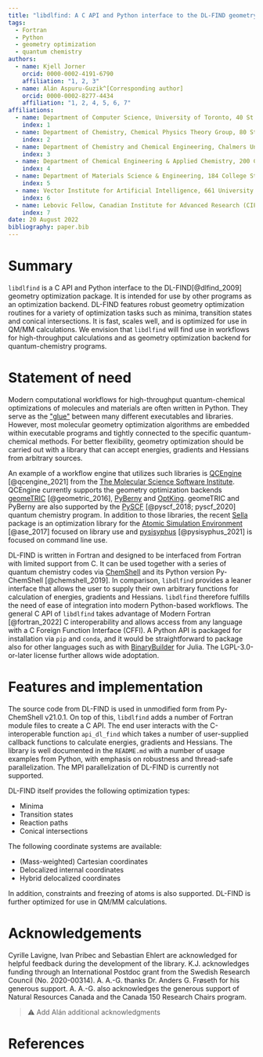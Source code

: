 ```yaml
---
title: "libdlfind: A C API and Python interface to the DL-FIND geometry optimization library"
tags:
  - Fortran
  - Python
  - geometry optimization
  - quantum chemistry
authors:
  - name: Kjell Jorner 
    orcid: 0000-0002-4191-6790
    affiliation: "1, 2, 3"
  - name: Alán Aspuru-Guzik^[Corresponding author]
    orcid: 0000-0002-8277-4434
    affiliation: "1, 2, 4, 5, 6, 7"
affiliations:
  - name: Department of Computer Science, University of Toronto, 40 St. George St, Toronto, Ontario M5S 2E4, Canada
    index: 1
  - name: Department of Chemistry, Chemical Physics Theory Group, 80 St. George St., University of Toronto, Ontario M5S 3H6, Canada
    index: 2
  - name: Department of Chemistry and Chemical Engineering, Chalmers University of Technology, Kemigården 4, SE-41258, Gothenburg, Sweden
    index: 3
  - name: Department of Chemical Engineering & Applied Chemistry, 200 College St., University of Toronto, Ontario M5S 3E5, Canada
    index: 4
  - name: Department of Materials Science & Engineering, 184 College St., University of Toronto, Ontario M5S 3E4, Canada
    index: 5
  - name: Vector Institute for Artificial Intelligence, 661 University Ave. Suite 710, Toronto, Ontario M5G 1M1, Canada
    index: 6
  - name: Lebovic Fellow, Canadian Institute for Advanced Research (CIFAR), 661 University Ave., Toronto, Ontario M5G 1M1, Canada
    index: 7
date: 20 August 2022
bibliography: paper.bib
---
```


# Summary

`libdlfind` is a C API and Python interface to the DL-FIND[@dlfind_2009]
geometry optimization package. It is intended for use by other programs as an
optimization backend. DL-FIND features robust geometry optimization routines for
a variety of optimization tasks such as minima, transition states and conical
intersections. It is fast, scales well, and is optimized for use in QM/MM
calculations. We envision that `libdlfind` will find use in workflows 
for high-throughput calculations and as geometry optimization backend for 
quantum-chemistry programs.

# Statement of need

Modern computational workflows for high-throughput quantum-chemical
optimizations of molecules and materials are often written in Python. They serve
as the ["glue"](https://numpy.org/doc/stable/user/c-info.python-as-glue.html)
between many different executables and libraries. However, most molecular
geometry optimization algorithms are embedded within executable programs and
tightly connected to the specific quantum-chemical methods. For better
flexibility, geometry optimization should be carried out with a library that
can accept energies, gradients and Hessians from arbitrary sources. 

An example of a workflow engine that utilizes such libraries is
[QCEngine](https://github.com/MolSSI/QCEngine) [@qcengine_2021] from the [The
Molecular Science Software Institute](https://molssi.org). QCEngine currently
supports the geometry optimization backends
[geomeTRIC](https://github.com/leeping/geomeTRIC) [@geometric_2016],
[PyBerny](https://github.com/jhrmnn/pyberny) and
[OptKing](https://github.com/psi-rking/optking). geomeTRIC and PyBerny are also
supported by the
[PySCF](https://github.com/pyscf/pyscf/) [@pyscf_2018; pyscf_2020] quantum
chemistry program. In addition to those libraries, the recent
[Sella](https://github.com/zadorlab/sella) package is an optimization library for
the [Atomic Simulation Environment](https://gitlab.com/ase/ase) [@ase_2017]
focused on library use and
[pysisyphus](https://github.com/eljost/pysisyphus) [@pysisyphus_2021] is focused
on command line use.

DL-FIND is written in Fortran and designed to be interfaced from
Fortran with limited support from C. It can be used together with a series of
quantum chemistry codes via [ChemShell](https://www.chemshell.org) and its
Python version Py-ChemShell [@chemshell_2019]. In comparison, `libdlfind` provides a
leaner interface that allows the user to supply their own arbitrary functions
for calculation of energies, gradients and Hessians. `libdlfind` therefore
fulfills the need of ease of integration into modern Python-based workflows. The
general C API of `libdlfind` takes advantage of Modern Fortran [@fortran_2022] C
interoperability and allows access from any language with a C Foreign Function
Interface (CFFI). A Python API is packaged for installation via `pip` and
`conda`, and it would be straightforward to package also for other languages
such as with [BinaryBuilder](https://binarybuilder.org) for Julia. The
LGPL-3.0-or-later license further allows wide adoptation.

# Features and implementation

The source code from DL-FIND is used in unmodified form from Py-ChemShell
v21.0.1. On top of this, `libdlfind` adds a number of Fortran module files to
create a C API. The end user interacts with the C-interoperable function
`api_dl_find` which takes a number of user-supplied callback functions to
calculate energies, gradients and Hessians. The library is well documented in
the `README.md` with a number of usage examples from Python, with emphasis on
robustness and thread-safe parallelization. The MPI parallelization of DL-FIND
is currently not supported. 

DL-FIND itself provides the following optimization types:

- Minima
- Transition states
- Reaction paths
- Conical intersections

The following coordinate systems are available:

- (Mass-weighted) Cartesian coordinates
- Delocalized internal coordinates
- Hybrid delocalized coordinates

In addition, constraints and freezing of atoms is also supported. DL-FIND is
further optimized for use in QM/MM calculations.

# Acknowledgements

Cyrille Lavigne, Ivan Pribec and Sebastian Ehlert are acknowledged for
helpful feedback during the development of the library. K.J. acknowledges funding
through an International Postdoc grant from the Swedish Research Council (No.
2020-00314). A. A.-G. thanks Dr. Anders G. Frøseth for his generous support. A.
A.-G. also acknowledges the generous support of Natural Resources Canada and the
Canada 150 Research Chairs program.

> ⚠️ Add Alán additional acknowledgments

# References